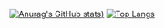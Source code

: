 [![Anurag's GitHub stats](https://github-readme-stats.vercel.app/api?username=Desside-Developer&show_icons=true&theme=gruvbox))](https://github.com/Desside-Developer/github-readme-stats) [![Top Langs](https://github-readme-stats.vercel.app/api/top-langs/?username=Desside-Developer&theme=gruvbox)](https://github.com/Desside-Developer/github-readme-stats)
